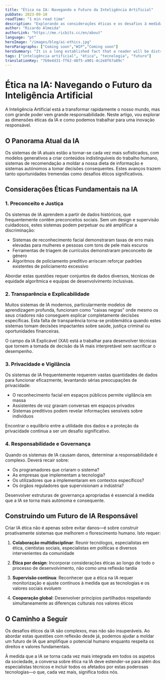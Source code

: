 ```yaml
---
title: "Ética na IA: Navegando o Futuro da Inteligência Artificial"
pubDate: 2023-09-10
readTime: "1 min read time"
description: "Explorando as considerações éticas e os desafios à medida que a IA se torna cada vez mais integrada na nossa sociedade"
author: "Ricardo Almeida"
authorLink: "https://me.ricbits.cc/en/about"
language: "pt"
heroImage: "/images/blog/ai-ethics.jpg"
heroParagraphs: ["Coming soon","WIP","Coming soon"]
heroSummary: "It is a long established fact that a reader will be distracted by the readable content of a page when looking at its layout. The point of using Lorem Ipsum is that it has a more-or-less normal distribution of letters, as opposed to using 'Content here, content here', making it look like readable English."
tags: ["inteligência artificial", "ética", "tecnologia", "futuro"]
translationKey: "7b9e4d31-ff62-48f5-a901-4c2e8f67a89c"
---
```


# Ética na IA: Navegando o Futuro da Inteligência Artificial

A Inteligência Artificial está a transformar rapidamente o nosso mundo, mas com grande poder vem grande responsabilidade. Neste artigo, vou explorar as dimensões éticas da IA e como podemos trabalhar para uma inovação responsável.

## O Panorama Atual da IA

Os sistemas de IA atuais estão a tornar-se cada vez mais sofisticados, com modelos generativos a criar conteúdos indistinguíveis do trabalho humano, sistemas de recomendação a moldar a nossa dieta de informação e sistemas autónomos a tomar decisões consequentes. Estes avanços trazem tanto oportunidades tremendas como desafios éticos significativos.

## Considerações Éticas Fundamentais na IA

### 1. Preconceito e Justiça

Os sistemas de IA aprendem a partir de dados históricos, que frequentemente contêm preconceitos sociais. Sem um design e supervisão cuidadosos, estes sistemas podem perpetuar ou até amplificar a discriminação:

- Sistemas de reconhecimento facial demonstraram taxas de erro mais elevadas para mulheres e pessoas com tons de pele mais escuros
- Ferramentas de triagem de currículos demonstraram preconceito de género
- Algoritmos de policiamento preditivo arriscam reforçar padrões existentes de policiamento excessivo

Abordar estas questões requer conjuntos de dados diversos, técnicas de equidade algorítmica e equipas de desenvolvimento inclusivas.

### 2. Transparência e Explicabilidade

Muitos sistemas de IA modernos, particularmente modelos de aprendizagem profunda, funcionam como "caixas negras" onde mesmo os seus criadores não conseguem explicar completamente decisões específicas. Esta falta de transparência torna-se problemática quando estes sistemas tomam decisões impactantes sobre saúde, justiça criminal ou oportunidades financeiras.

O campo da IA Explicável (XAI) está a trabalhar para desenvolver técnicas que tornem a tomada de decisão da IA mais interpretável sem sacrificar o desempenho.

### 3. Privacidade e Vigilância

Os sistemas de IA frequentemente requerem vastas quantidades de dados para funcionar eficazmente, levantando sérias preocupações de privacidade:

- O reconhecimento facial em espaços públicos permite vigilância em massa
- Assistentes de voz gravam conversas em espaços privados
- Sistemas preditivos podem revelar informações sensíveis sobre indivíduos

Encontrar o equilíbrio entre a utilidade dos dados e a proteção da privacidade continua a ser um desafio significativo.

### 4. Responsabilidade e Governança

Quando os sistemas de IA causam danos, determinar a responsabilidade é complexo. Deverá recair sobre:

- Os programadores que criaram o sistema?
- As empresas que implementam a tecnologia?
- Os utilizadores que a implementaram em contextos específicos?
- Os órgãos reguladores que supervisionam a indústria?

Desenvolver estruturas de governança apropriadas é essencial à medida que a IA se torna mais autónoma e consequente.

## Construindo um Futuro de IA Responsável

Criar IA ética não é apenas sobre evitar danos—é sobre construir proativamente sistemas que melhorem o florescimento humano. Isto requer:

1. **Colaboração multidisciplinar**: Reunir tecnólogos, especialistas em ética, cientistas sociais, especialistas em políticas e diversos intervenientes da comunidade

2. **Ética por design**: Incorporar considerações éticas ao longo de todo o processo de desenvolvimento, não como uma reflexão tardia

3. **Supervisão contínua**: Reconhecer que a ética na IA requer monitorização e ajuste contínuos à medida que as tecnologias e os valores sociais evoluem

4. **Cooperação global**: Desenvolver princípios partilhados respeitando simultaneamente as diferenças culturais nos valores éticos

## O Caminho a Seguir

Os desafios éticos da IA são complexos, mas não são insuperáveis. Ao abordar estas questões com reflexão desde já, podemos ajudar a moldar um futuro de IA que amplifique o potencial humano enquanto respeita os direitos e valores fundamentais.

À medida que a IA se torna cada vez mais integrada em todos os aspetos da sociedade, a conversa sobre ética na IA deve estender-se para além dos especialistas técnicos e incluir todos os afetados por estas poderosas tecnologias—o que, cada vez mais, significa todos nós. 